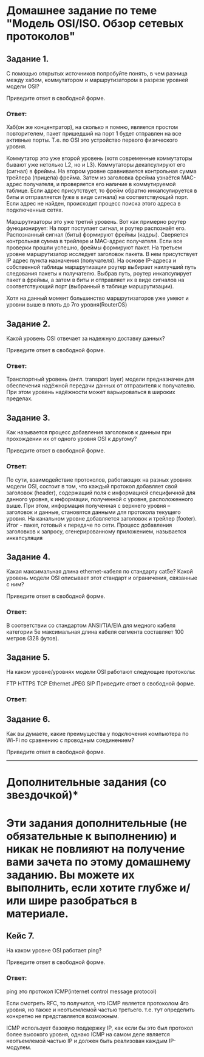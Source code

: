 # **Домашнее задание по теме "Модель OSI/ISO. Обзор сетевых протоколов"**

## Задание 1.

С помощью открытых источников попробуйте понять, в чем разница между хабом, коммутатором и маршрутизатором в разрезе уровней модели OSI?

Приведите ответ в свободной форме.

### Ответ: 

Хаб(он же концентратор), на сколько я помню, является простом повторителем, пакет пришедший на порт 1 будет отправлен на все активные порты. Т.е. по OSI это устройство первого физического уровня.

Коммутатор это уже второй уровень (хотя современные коммутаторы бывают уже нетолько L2, но и L3). Коммутаторы декапсулируют его (сигнал) в фреймы. На втором уровне сравнивается контрольная сумма трейлера (прицепа) фрейма. Затем из заголовка фрейма узнаётся MAC-адрес получателя, и проверяется его наличие в коммутируемой таблице. Если адрес присутствует, то фрейм обратно инкапсулируется в биты и отправляется (уже в виде сигнала) на соответствующий порт. Если адрес не найден, происходит процесс поиска этого адреса в подключенных сетях.

Маршрутизаторы это уже третий уровень. Вот как примерно роутер функционирует: На порт поступает сигнал, и роутер распознаёт его. Распознанный сигнал (биты) формируют фреймы (кадры). Сверяется контрольная сумма в трейлере и MAC-адрес получателя. Если все проверки прошли успешно, фреймы формируют пакет. На третьем уровне маршрутизатор исследует заголовок пакета. В нем присутствует IP адрес пункта назначения (получателя). На основе IP-адреса и собственной таблицы маршрутизации роутер выбирает наилучший путь следования пакеты к получателю. Выбрав путь, роутер инкапсулирует пакет в фреймы, а затем в биты и отправляет их в виде сигналов на соответствующий порт (выбранный в таблице маршрутизации).

Хотя на данный момент большинство маршрутизаторов уже умеют и уровни выше в плоть до 7го уровня(RouterOS)

## Задание 2.

Какой уровень OSI отвечает за надежную доставку данных?

Приведите ответ в свободной форме.

### Ответ: 

Транспортный уровень (англ. transport layer) модели предназначен для обеспечения надёжной передачи данных от отправителя к получателю. При этом уровень надёжности может варьироваться в широких пределах.

## Задание 3.

Как называется процесс добавления заголовков к данным при прохождении их от одного уровня OSI к другому?

Приведите ответ в свободной форме.

### Ответ: 

По сути, взаимодействие протоколов, работающих на разных уровнях модели OSI, состоит в том, что каждый протокол добавляет свой заголовок (header), содержащий поля с информацией специфичной для данного уровня, к информации, полученной с уровня, расположенного выше. При этом, информация полученная с верхнего уровня – заголовок и данные, становятся данными для протокола текущего уровня. На канальном уровне добавляется заголовок и трейлер (footer). Итог - пакет, готовый к передаче по сети. Процесс добавления заголовков к запросу, сгенерированному приложением, называется инкапсуляция

## Задание 4.

Какая максимальная длина ethernet-кабеля по стандарту cat5e? Какой уровень модели OSI описывает этот стандарт и ограничения, связанные с ним?

Приведите ответ в свободной форме.


### Ответ: 

В соответствии со стандартом ANSI/TIA/EIA для медного кабеля категории 5е максимальная длина кабеля сегмента составляет 100 метров (328 футов).



## Задание 5.

На каком уровне/уровнях модели OSI работают следующие протоколы:

FTP
HTTPS
TCP
Ethernet
JPEG
SIP
Приведите ответ в свободной форме.

### Ответ: 


## Задание 6.

Как вы думаете, какие преимущества у подключения компьютера по Wi-Fi по сравнению с проводным соединением?

Приведите ответ в свободной форме.
 
________________________________________________________

# Дополнительные задания (со звездочкой)*

# Эти задания дополнительные (не обязательные к выполнению) и никак не повлияют на получение вами зачета по этому домашнему заданию. Вы можете их выполнить, если хотите глубже и/или шире разобраться в материале.

## Кейс 7.

На каком уровне OSI работает ping?

Приведите ответ в свободной форме.


### Ответ: 

ping это протокол ICMP(internet control message protocol)

Если смотреть RFC, то получится, что ICMP является протоколом 4го уровня, но также и неотъемлемой частью третьего. т.е. тут определить конкретно не представляется возможным.

ICMP использует базовую поддержку IP, как если бы это был протокол более высокого
уровня, однако ICMP на самом деле является неотъемлемой частью IP и должен быть реализован каждым IP-модулем.



